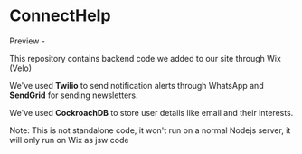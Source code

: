 # ConnectHelp

Preview - 

This repository contains backend code we added to our site through Wix (Velo)

We've used **Twilio** to send notification alerts through WhatsApp and **SendGrid** for sending newsletters.

We've used **CockroachDB** to store user details like email and their interests.

Note: This is not standalone code, it won't run on a normal Nodejs server, it will only run on Wix as jsw code